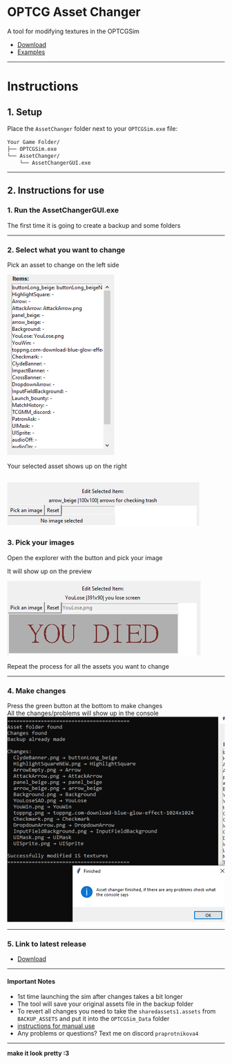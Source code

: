 # OPTCG Asset Changer

A tool for modifying textures in the OPTCGSim

- [Download](https://github.com/maksmaksmaksmaksmaks/OPTCG-Asset-Changer/releases)
- [Examples](images/Examples/Examples.md)
---
# Instructions
## 1. Setup
Place the `AssetChanger` folder next to your `OPTCGSim.exe` file:
```
Your Game Folder/
├── OPTCGSim.exe
└── AssetChanger/
    └── AssetChangerGUI.exe
```
---
## 2. Instructions for use
### 1. Run the AssetChangerGUI.exe
The first time it is going to create a backup and some folders

---

### 2. Select what you want to change

Pick an asset to change on the left side

![Asset Picking List](images/AssetSelection.png)

Your selected asset shows up on the right

![Selection Menu](images/ImageSelectionMenu.png)
---

### 3. Pick your images
Open the explorer with the button and pick your image

It will show up on the preview 

![ImagePreview](images/ImagePreview.png)

Repeat the process for all the assets you want to change

---

### 4. Make changes
Press the green button at the bottom to make changes
<br>All the changes/problems will show up in the console
<br>![ConsoleResult](images/ConsoleResult.png)

---

### 5. Link to latest release
- [Download](https://github.com/maksmaksmaksmaksmaks/OPTCG-Asset-Changer/releases)

---

#### Important Notes
- 1st time launching the sim after changes takes a bit longer
- The tool will save your original assets file in the backup folder
- To revert all changes you need to take the ```sharedassets1.assets``` from ```BACKUP_ASSETS``` and put it into the ```OPTCGSim_Data``` folder
- [instructions for manual use](/OLD_instrucitons.md)
- Any problems or questions? Text me on discord ```praprotnikova4``` 

---

**make it look pretty :3**  

